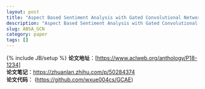 ```yaml
---
layout: post
title: "Aspect Based Sentiment Analysis with Gated Convolutional Networks"
description: "Aspect Based Sentiment Analysis with Gated Convolutional Networks"
slug: ABSA_GCN
category: paper
tags: []
---
```

{% include JB/setup %}
**论文地址**：[https://www.aclweb.org/anthology/P18-1234]  
**论文笔记**：https://zhuanlan.zhihu.com/p/50284374  
**论文代码**： (https://github.com/wxue004cs/GCAE)  
